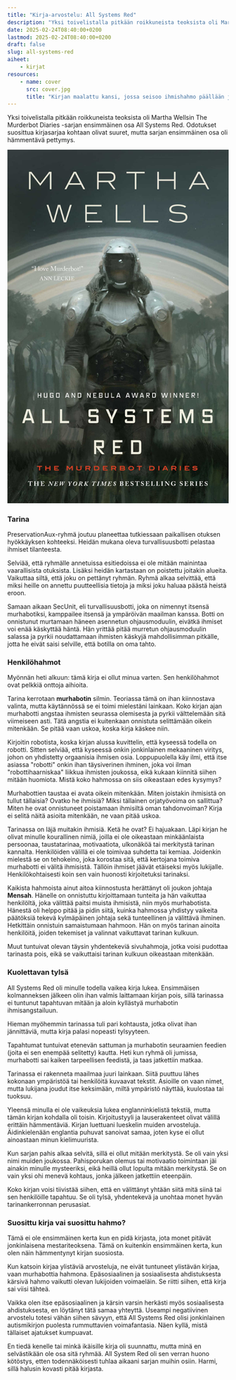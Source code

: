 ```yaml
---
title: "Kirja-arvostelu: All Systems Red"
description: "Yksi toivelistalla pitkään roikkuneista teoksista oli Martha Wellsin The Murderbot Diaries -sarjan ensimmäinen osa All Systems Red. Odotukset suosittua kirjasarjaa kohtaan olivat suuret, mutta sarjan ensimmäinen osa oli hämmentävä pettymys."
date: 2025-02-24T08:40:00+0200
lastmod: 2025-02-24T08:40:00+0200
draft: false
slug: all-systems-red
aiheet:
    - kirjat
resources:
    - name: cover
      src: cover.jpg
      title: "Kirjan maalattu kansi, jossa seisoo ihmishahmo päällään jonkinlainen avaruuspuku."
---
```

Yksi toivelistalla pitkään roikkuneista teoksista oli Martha Wellsin The Murderbot Diaries -sarjan ensimmäinen osa All Systems Red. Odotukset suosittua kirjasarjaa kohtaan olivat suuret, mutta sarjan ensimmäinen osa oli hämmentävä pettymys.

<!--more-->

![ffoo](kansi.jpg)

### Tarina

PreservationAux-ryhmä joutuu planeettaa tutkiessaan paikallisen otuksen hyökkäyksen kohteeksi. Heidän mukana oleva turvallisuusbotti pelastaa ihmiset tilanteesta.

Selviää, että ryhmälle annetuissa esitiedoissa ei ole mitään mainintaa vaarallisista otuksista. Lisäksi heidän kartastaan on poistettu joitakin alueita. Vaikuttaa siltä, että joku on pettänyt ryhmän. Ryhmä alkaa selvittää, että miksi heille on annettu puutteellisia tietoja ja miksi joku haluaa päästä heistä eroon.

Samaan aikaan SecUnit, eli turvallisuusbotti, joka on nimennyt itsensä murhabotiksi, kamppailee itsensä ja ympäröivän maailman kanssa. Botti on onnistunut murtamaan häneen asennetun ohjausmoduulin, eivätkä ihmiset voi enää käskyttää häntä. Hän yrittää pitää murretun ohjausmoduulin salassa ja pyrkii noudattamaan ihmisten käskyjä mahdollisimman pitkälle, jotta he eivät saisi selville, että botilla on oma tahto.

### Henkilöhahmot

Myönnän heti alkuun: tämä kirja ei ollut minua varten. Sen henkilöhahmot ovat pelkkiä onttoja aihioita.

Tarina kerrotaan **murhabotin** silmin. Teoriassa tämä on ihan kiinnostava valinta, mutta käytännössä se ei toimi mielestäni lainkaan. Koko kirjan ajan murhabotti angstaa ihmisten seurassa olemisesta ja pyrkii välttelemään sitä viimeiseen asti. Tätä angstia ei kuitenkaan onnistuta selittämään oikein mitenkään. Se pitää vaan uskoa, koska kirja käskee niin.

Kirjoitin robotista, koska kirjan alussa kuvittelin, että kyseessä todella on robotti. Sitten selviää, että kyseessä onkin jonkinlainen mekaaninen viritys, johon on yhdistetty orgaanisia ihmisen osia. Loppupuolella käy ilmi, että itse asiassa "robotti" onkin ihan täysiverinen ihminen, joka voi ilman "robottihaarniskaa" liikkua ihmisten joukossa, eikä kukaan kiinnitä siihen mitään huomiota. Mistä koko hahmossa on siis oikeastaan edes kysymys?

Murhabottien taustaa ei avata oikein mitenkään. Miten joistakin ihmisistä on tullut tällaisia? Ovatko he ihmisiä? Miksi tällainen orjatyövoima on sallittua? Miten he ovat onnistuneet poistamaan ihmisiltä oman tahdonvoiman? Kirja ei selitä näitä asioita mitenkään, ne vaan pitää uskoa.

Tarinassa on läjä muitakin ihmisiä. Ketä he ovat? Ei hajuakaan. Läpi kirjan he olivat minulle kourallinen nimiä, joilla ei ole oikeastaan minkäänlaista persoonaa, taustatarinaa, motivaatiota, ulkonäköä tai merkitystä tarinan kannalta. Henkilöiden välillä ei ole toimivaa suhdetta tai kemiaa. Joidenkin mielestä se on tehokeino, joka korostaa sitä, että kertojana toimiva murhabotti ei välitä ihmisistä. Tällöin ihmiset jäävät etäiseksi myös lukijalle. Henkilökohtaisesti koin sen vain huonosti kirjoitetuksi tarinaksi.

Kaikista hahmoista ainut aitoa kiinnostusta herättänyt oli joukon johtaja **Mensah**. Hänelle on onnistuttu kirjoittamaan tunteita ja hän vaikuttaa henkilöltä, joka välittää paitsi muista ihmisistä, niin myös murhabotista. Hänestä oli helppo pitää ja pidin siitä, kuinka hahmossa yhdistyy vaikeita päätöksiä tekevä kylmäpäinen johtaja sekä tunteellinen ja välittävä ihminen. Hetkittäin onnistuin samaistumaan hahmoon. Hän on myös tarinan ainoita henkilöitä, joiden tekemiset ja valinnat vaikuttavat tarinan kulkuun.

Muut tuntuivat olevan täysin yhdentekeviä sivuhahmoja, jotka voisi pudottaa tarinasta pois, eikä se vaikuttaisi tarinan kulkuun oikeastaan mitenkään.

### Kuolettavan tylsä

All Systems Red oli minulle todella vaikea kirja lukea. Ensimmäisen kolmanneksen jälkeen olin ihan valmis laittamaan kirjan pois, sillä tarinassa ei tuntunut tapahtuvan mitään ja aloin kyllästyä murhabotin ihmisangstailuun.

Hieman myöhemmin tarinassa tuli pari kohtausta, jotka olivat ihan jännittäviä, mutta kirja palasi nopeasti tylsyyteen.

Tapahtumat tuntuivat etenevän sattuman ja murhabotin seuraamien feedien (joita ei sen enempää selitetty) kautta. Heti kun ryhmä oli jumissa, murhabotti sai kaiken tarpeellisen feedistä, ja taas jatkettiin matkaa.

Tarinassa ei rakenneta maailmaa juuri lainkaan. Siitä puuttuu lähes kokonaan ympäristöä tai henkilöitä kuvaavat tekstit. Asioille on vaan nimet, mutta lukijana joudut itse keksimään, miltä ympäristö näyttää, kuulostaa tai tuoksuu.

Yleensä minulla ei ole vaikeuksia lukea englanninkielistä tekstiä, mutta tämän kirjan kohdalla oli toisin. Kirjoitustyyli ja lauserakenteet olivat välillä erittäin hämmentäviä. Kirjan luettuani lueskelin muiden arvosteluja. Äidinkielenään englantia puhuvat sanoivat samaa, joten kyse ei ollut ainoastaan minun kielimuurista.

Kun sarjan pahis alkaa selvitä, sillä ei ollut mitään merkitystä. Se oli vain yksi nimi muiden joukossa. Pahisporukan olemus tai motivaatio toimintaan jäi ainakin minulle mysteeriksi, eikä heillä ollut lopulta mitään merkitystä. Se on vain yksi ohi menevä kohtaus, jonka jälkeen jatkettiin eteenpäin.

Koko kirjan voisi tiivistää siihen, että en välittänyt yhtään siitä mitä siinä tai sen henkilöille tapahtuu. Se oli tylsä, yhdentekevä ja unohtaa monet hyvän tarinankerronnan perusasiat.

### Suosittu kirja vai suosittu hahmo?

Tämä ei ole ensimmäinen kerta kun en pidä kirjasta, jota monet pitävät jonkinlaisena mestariteoksena. Tämä on kuitenkin ensimmäinen kerta, kun olen näin hämmentynyt kirjan suosiosta.

Kun katsoin kirjaa ylistäviä arvosteluja, ne eivät tuntuneet ylistävän kirjaa, vaan murhabottia hahmona. Epäsosiaalinen ja sosiaalisesta ahdistuksesta kärsivä hahmo vaikutti olevan lukijoiden voimaeläin. Se riitti siihen, että kirja sai viisi tähteä.

Vaikka olen itse epäsosiaalinen ja kärsin varsin herkästi myös sosiaalisesta ahdistuksesta, en löytänyt tätä samaa yhteyttä. Useampi negatiivinen arvostelu totesi vähän siihen sävyyn, että All Systems Red olisi jonkinlainen autismikirjon puolesta rummuttavien voimafantasia. Näen kyllä, mistä tällaiset ajatukset kumpuavat.

En tiedä kenelle tai minkä ikäisille kirja oli suunnattu, mutta minä en selvästikään ole osa sitä ryhmää. All System Red oli sen verran huono kötöstys, etten todennäköisesti tuhlaa aikaani sarjan muihin osiin. Harmi, sillä halusin kovasti pitää kirjasta.






